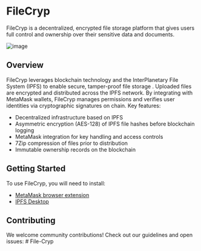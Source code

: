 # FileCryp
FileCryp is a decentralized, encrypted file storage platform that gives users full control and ownership over their sensitive data and documents. 

![image](https://github.com/Spsanjay10/FileCryp/assets/114681138/c8942c8d-aba8-4a32-97a0-ae407a7c719c)


## Overview
FileCryp leverages blockchain technology and the InterPlanetary File System (IPFS) to enable secure, tamper-proof file storage . Uploaded files are encrypted and distributed across the IPFS network. By integrating with MetaMask wallets, FileCryp manages permissions and verifies user identities via cryptographic signatures on chain.
Key features:
- Decentralized infrastructure based on IPFS
- Asymmetric encryption (AES-128) of IPFS file hashes before blockchain logging 
- MetaMask integration for key handling and access controls
- 7Zip compression of files prior to distribution
- Immutable ownership records on the blockchain

## Getting Started
To use FileCryp, you will need to install:
- [MetaMask browser extension](https://metamask.io/)
- [IPFS Desktop](https://ipns://ipfs.tech/) 


## Contributing
We welcome community contributions! Check out our guidelines and open issues:
#   F i l e - C r y p  
 